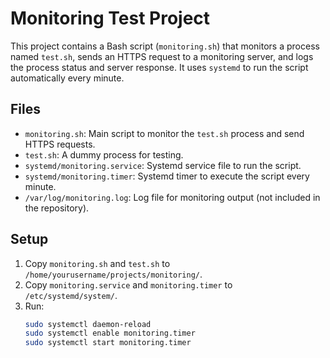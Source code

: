 # Monitoring Test Project

This project contains a Bash script (`monitoring.sh`) that monitors a process named `test.sh`, sends an HTTPS request to a monitoring server, and logs the process status and server response. It uses `systemd` to run the script automatically every minute.

## Files
- `monitoring.sh`: Main script to monitor the `test.sh` process and send HTTPS requests.
- `test.sh`: A dummy process for testing.
- `systemd/monitoring.service`: Systemd service file to run the script.
- `systemd/monitoring.timer`: Systemd timer to execute the script every minute.
- `/var/log/monitoring.log`: Log file for monitoring output (not included in the repository).

## Setup
1. Copy `monitoring.sh` and `test.sh` to `/home/yourusername/projects/monitoring/`.
2. Copy `monitoring.service` and `monitoring.timer` to `/etc/systemd/system/`.
3. Run:
   ```bash
   sudo systemctl daemon-reload
   sudo systemctl enable monitoring.timer
   sudo systemctl start monitoring.timer
